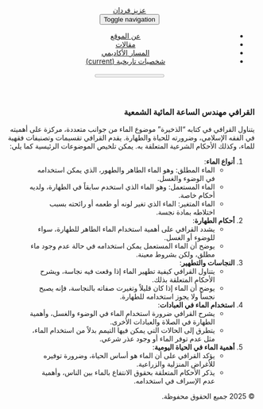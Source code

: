 <!doctype html> <html lang="ar" dir="rtl"> <head> <meta charset="utf-8"> <meta name="viewport" content="width=device-width, initial-scale=1, shrink-to-fit=no"> <meta http-equiv="X-UA-Compatible" content="IE=edge"> <title> المغربي شهاب الدين القرافي هو شهاب الدين أبو العباس أحمد بن أبي العلاء إدريس بن عبد الرحمن بن عبد الله بن يلين الصنهاجي | عزيز فردان </title> <meta name="author" content="عزيز فردان"> <meta name="description" content="صانع الساعة المائية الشمعية"> <meta name="keywords" content="jekyll, jekyll-theme, academic-website, portfolio-website"> <link rel="stylesheet" href="/assets/css/bootstrap.min.css?a4b3f509e79c54a512b890d73235ef04"> <link rel="stylesheet" href="https://cdn.jsdelivr.net/npm/mdbootstrap@4.20.0/css/mdb.min.css" integrity="sha256-jpjYvU3G3N6nrrBwXJoVEYI/0zw8htfFnhT9ljN3JJw=" crossorigin="anonymous"> <link defer rel="stylesheet" href="/assets/css/academicons.min.css?f0b7046b84e425c55f3463ac249818f5"> <link defer rel="stylesheet" href="/assets/css/scholar-icons.css?62b2ac103a88034e6882a5be5f3e2772"> <link defer rel="stylesheet" type="text/css" href="https://fonts.googleapis.com/css?family=Roboto:300,400,500,700|Roboto+Slab:100,300,400,500,700|Material+Icons&display=swap"> <link rel="stylesheet" href="https://fonts.googleapis.com/css2?family=Amiri&display=swap"> <link rel="stylesheet" href="https://fonts.googleapis.com/css2?family=Cairo:wght@400;700&display=swap"> <link rel="stylesheet" href="https://fonts.googleapis.com/css2?family=Tajawal:wght@400;700&display=swap"> <link rel="stylesheet" href="https://fonts.googleapis.com/css2?family=Noto+Sans+Arabic:wght@400;700&display=swap"> <link rel="stylesheet" href="https://fonts.googleapis.com/css2?family=Scheherazade+New:wght@400;700&display=swap"> <link rel="stylesheet" href="https://fonts.googleapis.com/css2?family=Vazirmatn:wght@100;200;300;400;500;600;700;800;900&display=swap"> <link rel="stylesheet" href="https://fonts.googleapis.com/css2?family=Almarai:wght@400;700&display=swap"> <link defer rel="stylesheet" href="/assets/css/jekyll-pygments-themes-github.css?591dab5a4e56573bf4ef7fd332894c99" media="" id="highlight_theme_light"> <link rel="shortcut icon" href="/assets/img/profile.png?abbf6a3ad26ce3676f99760e59850491"> <link rel="stylesheet" href="/assets/css/main.css?d41d8cd98f00b204e9800998ecf8427e"> <link rel="canonical" href="https://fardane.com/people/al-karfi.md"> <script src="/assets/js/theme.js?9a0c749ec5240d9cda97bc72359a72c0"></script> </head> <body class="fixed-top-nav sticky-bottom-footer"> <header> <nav id="navbar" class="navbar navbar-light navbar-expand-md grey lighten-5 z-depth-1 navbar-light fixed-top" role="navigation"> <div class="container d-flex justify-content-between"> <div class="d-flex order-1"> <div class="navbar-brand social"> <a href="mailto:%61%7A%69%7A.%66%61%72%64%61%6E%65@%67%6D%61%69%6C.%63%6F%6D" title="email"><i class="fab fa-google"></i></a> <a href="https://www.linkedin.com/in/aziz-fardane-gis1948" title="LinkedIn"><i class="fa-brands fa-linkedin"></i></a> <a href="https://wa.me/+212 641 105 123" title="whatsapp"><i class="fa-brands fa-whatsapp"></i></a> <a href="tel:+212 641 105 123" title="phone"><i class="fas fa-phone"></i></a> </div> </div> <div class="d-flex order-2 flex-grow-1 justify-content-center"> <a class="navbar-brand title font-weight-lighter" href="/"> عزيز فردان </a> </div> <div class="d-flex order-3"> <button class="navbar-toggler collapsed ml-auto" type="button" data-toggle="collapse" data-target="#navbarNav" aria-controls="navbarNav" aria-expanded="false" aria-label="Toggle navigation"> <span class="sr-only">Toggle navigation</span> <span class="icon-bar top-bar"></span> <span class="icon-bar middle-bar"></span> <span class="icon-bar bottom-bar"></span> </button> </div> </div> <div class="collapse navbar-collapse text-right" id="navbarNav"> <ul class="navbar-nav ml-auto flex-nowrap"> <li class="nav-item "> <a class="nav-link" href="/">عن الموقع </a> </li> <li class="nav-item "> <a class="nav-link" href="/blog/">مقالات </a> </li> <li class="nav-item "> <a class="nav-link" href="/teaching/">المسار الأكاديمي </a> </li> <li class="nav-item active"> <a class="nav-link" href="/people">شخصيات تاريخية <span class="sr-only">(current)</span> </a> </li> </ul> </div> </nav> <progress id="progress" value="0"> <div class="progress-container"> <span class="progress-bar"></span> </div> </progress> </header> <div class="container mt-5" role="main"> <div dir="rtl" align="right"> <h3 id="القرافي-مهندس-الساعة-المائية-الشمعية">القرافي مهندس الساعة المائية الشمعية</h3> <p>يتناول القرافي في كتابه “الذخيرة” موضوع الماء من جوانب متعددة، مركزة على أهميته في الفقه الإسلامي، وضرورته للحياة والطهارة. يقدم القرافي تقسيمات وتصنيفات فقهية للماء، وكذلك الأحكام الشرعية المتعلقة به. يمكن تلخيص الموضوعات الرئيسية كما يلي:</p> <ol> <li><strong>أنواع الماء</strong>: <ul> <li>الماء المطلق: وهو الماء الطاهر والطهور، الذي يمكن استخدامه في الوضوء والغسل.</li> <li>الماء المستعمل: وهو الماء الذي استخدم سابقاً في الطهارة، ولديه أحكام خاصة.</li> <li>الماء المتغير: الماء الذي تغير لونه أو طعمه أو رائحته بسبب اختلاطه بمادة نجسة.</li> </ul> </li> <li><strong>أحكام الطهارة</strong>: <ul> <li>يشدد القرافي على أهمية استخدام الماء الطاهر للطهارة، سواء للوضوء أو الغسل.</li> <li>يوضح أن الماء المستعمل يمكن استخدامه في حالة عدم وجود ماء مطلق، ولكن بشروط معينة.</li> </ul> </li> <li><strong>النجاسات والتطهير</strong>: <ul> <li>يتناول القرافي كيفية تطهير الماء إذا وقعت فيه نجاسة، ويشرح الأحكام المتعلقة بذلك.</li> <li>يوضح أن الماء إذا كان قليلاً وتغيرت صفاته بالنجاسة، فإنه يصبح نجساً ولا يجوز استخدامه للطهارة.</li> </ul> </li> <li><strong>استخدام الماء في العبادات</strong>: <ul> <li>يشرح القرافي ضرورة استخدام الماء في الوضوء والغسل، وأهمية الطهارة في الصلاة والعبادات الأخرى.</li> <li>يتطرق إلى الحالات التي يمكن فيها التيمم بدلاً من استخدام الماء، مثل عدم توفر الماء أو وجود عذر شرعي.</li> </ul> </li> <li><strong>أهمية الماء في الحياة اليومية</strong>: <ul> <li>يؤكد القرافي على أن الماء هو أساس الحياة، وضرورة توفيره للأغراض المنزلية والزراعية.</li> <li>يذكر الأحكام المتعلقة بحقوق الانتفاع بالماء بين الناس، وأهمية عدم الإسراف في استخدامه.</li> </ul> </li> </ol> </div> </div> <footer class="sticky-bottom bg-brown mt-5 text-white py-3" role="contentinfo"> <div class="container text-center"> &copy; 2025 جميع الحقوق محفوظة. </div> </footer> <script src="https://cdn.jsdelivr.net/npm/jquery@3.6.0/dist/jquery.min.js" integrity="sha256-/xUj+3OJU5yExlq6GSYGSHk7tPXikynS7ogEvDej/m4=" crossorigin="anonymous"></script> <script src="/assets/js/bootstrap.bundle.min.js"></script> <script src="https://cdn.jsdelivr.net/npm/mdbootstrap@4.20.0/js/mdb.min.js" integrity="sha256-NdbiivsvWt7VYCt6hYNT3h/th9vSTL4EDWeGs5SN3DA=" crossorigin="anonymous"></script> <script defer src="https://cdn.jsdelivr.net/npm/masonry-layout@4.2.2/dist/masonry.pkgd.min.js" integrity="sha256-Nn1q/fx0H7SNLZMQ5Hw5JLaTRZp0yILA/FRexe19VdI=" crossorigin="anonymous"></script> <script defer src="https://cdn.jsdelivr.net/npm/imagesloaded@5.0.0/imagesloaded.pkgd.min.js" integrity="sha256-htrLFfZJ6v5udOG+3kNLINIKh2gvoKqwEhHYfTTMICc=" crossorigin="anonymous"></script> <script defer src="/assets/js/masonry.js?a0db7e5d5c70cc3252b3138b0c91dcaf" type="text/javascript"></script> <script defer src="https://cdn.jsdelivr.net/npm/medium-zoom@1.1.0/dist/medium-zoom.min.js" integrity="sha256-ZgMyDAIYDYGxbcpJcfUnYwNevG/xi9OHKaR/8GK+jWc=" crossorigin="anonymous"></script> <script defer src="/assets/js/zoom.js?85ddb88934d28b74e78031fd54cf8308"></script> <script src="/assets/js/no_defer.js?2781658a0a2b13ed609542042a859126"></script> <script defer src="/assets/js/common.js?e0514a05c5c95ac1a93a8dfd5249b92e"></script> <script defer src="/assets/js/copy_code.js?12775fdf7f95e901d7119054556e495f" type="text/javascript"></script> <script defer src="/assets/js/jupyter_new_tab.js?d9f17b6adc2311cbabd747f4538bb15f"></script> <script async src="https://www.googletagmanager.com/gtag/js?id=G-R1716GKK3Q"></script> <script defer src="/assets/js/google-analytics-setup.js?12374742c4b1801ba82226e617af7e2d"></script> <script defer src="/assets/js/progress-bar.js?2f30e0e6801ea8f5036fa66e1ab0a71a" type="text/javascript"></script> <script src="/assets/js/vanilla-back-to-top.min.js?f40d453793ff4f64e238e420181a1d17"></script> <script>
    addBackToTop();
  </script> </body> </html>